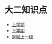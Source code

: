 
# 大二知识点

- [上学期](https://code.aliyun.com/LongYa_Shadow/myStudyCode/tree/master/%E5%A4%A7%E4%BA%8C%E5%AD%A6%E6%9C%9F%E7%9F%A5%E8%AF%86%E7%82%B9/%E4%B8%8A%E5%AD%A6%E6%9C%9F)
- [下学期](https://code.aliyun.com/LongYa_Shadow/myStudyCode/tree/master/%E5%A4%A7%E4%BA%8C%E5%AD%A6%E6%9C%9F%E7%9F%A5%E8%AF%86%E7%82%B9/%E4%B8%8B%E5%AD%A6%E6%9C%9F)
- [返回上一级](https://code.aliyun.com/LongYa_Shadow/myStudyCode/tree/master)